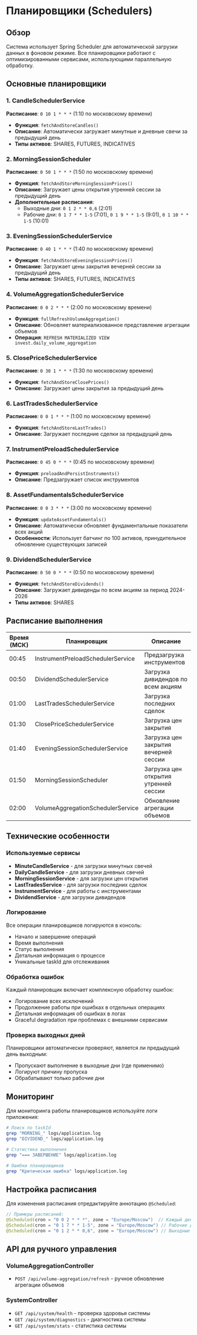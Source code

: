 # Планировщики (Schedulers)

## Обзор

Система использует Spring Scheduler для автоматической загрузки данных в фоновом режиме. Все планировщики работают с оптимизированными сервисами, использующими параллельную обработку.

## Основные планировщики

### 1. CandleSchedulerService
**Расписание**: `0 10 1 * * *` (1:10 по московскому времени)
- **Функция**: `fetchAndStoreCandles()`
- **Описание**: Автоматически загружает минутные и дневные свечи за предыдущий день
- **Типы активов**: SHARES, FUTURES, INDICATIVES

### 2. MorningSessionScheduler
**Расписание**: `0 50 1 * * *` (1:50 по московскому времени)
- **Функция**: `fetchAndStoreMorningSessionPrices()`
- **Описание**: Загружает цены открытия утренней сессии за предыдущий день
- **Дополнительные расписания**:
  - Выходные дни: `0 1 2 * * 0,6` (2:01)
  - Рабочие дни: `0 1 7 * * 1-5` (7:01), `0 1 9 * * 1-5` (9:01), `0 1 10 * * 1-5` (10:01)

### 3. EveningSessionSchedulerService
**Расписание**: `0 40 1 * * *` (1:40 по московскому времени)
- **Функция**: `fetchAndStoreEveningSessionPrices()`
- **Описание**: Загружает цены закрытия вечерней сессии за предыдущий день
- **Типы активов**: SHARES, FUTURES, INDICATIVES

### 4. VolumeAggregationSchedulerService
**Расписание**: `0 0 2 * * *` (2:00 по московскому времени)
- **Функция**: `fullRefreshVolumeAggregation()`
- **Описание**: Обновляет материализованное представление агрегации объемов
- **Операция**: `REFRESH MATERIALIZED VIEW invest.daily_volume_aggregation`

### 5. ClosePriceSchedulerService
**Расписание**: `0 30 1 * * *` (1:30 по московскому времени)
- **Функция**: `fetchAndStoreClosePrices()`
- **Описание**: Загружает цены закрытия за предыдущий день

### 6. LastTradesSchedulerService
**Расписание**: `0 0 1 * * *` (1:00 по московскому времени)
- **Функция**: `fetchAndStoreLastTrades()`
- **Описание**: Загружает последние сделки за предыдущий день

### 7. InstrumentPreloadSchedulerService
**Расписание**: `0 45 0 * * *` (0:45 по московскому времени)
- **Функция**: `preloadAndPersistInstruments()`
- **Описание**: Предзагружает список инструментов

### 8. AssetFundamentalsSchedulerService
**Расписание**: `0 0 3 * * *` (3:00 по московскому времени)
- **Функция**: `updateAssetFundamentals()`
- **Описание**: Автоматически обновляет фундаментальные показатели всех акций
- **Особенности**: Использует батчинг по 100 активов, принудительное обновление существующих записей

### 9. DividendSchedulerService
**Расписание**: `0 50 0 * * *` (0:50 по московскому времени)
- **Функция**: `fetchAndStoreDividends()`
- **Описание**: Загружает дивиденды по всем акциям за период 2024-2026
- **Типы активов**: SHARES

## Расписание выполнения

| Время (МСК) | Планировщик | Описание |
|-------------|-------------|----------|
| 00:45 | InstrumentPreloadSchedulerService | Предзагрузка инструментов |
| 00:50 | DividendSchedulerService | Загрузка дивидендов по всем акциям |
| 01:00 | LastTradesSchedulerService | Загрузка последних сделок |
| 01:30 | ClosePriceSchedulerService | Загрузка цен закрытия |
| 01:40 | EveningSessionSchedulerService | Загрузка цен закрытия вечерней сессии |
| 01:50 | MorningSessionScheduler | Загрузка цен открытия утренней сессии |
| 02:00 | VolumeAggregationSchedulerService | Обновление агрегации объемов |

## Технические особенности

### Используемые сервисы
- **MinuteCandleService** - для загрузки минутных свечей
- **DailyCandleService** - для загрузки дневных свечей
- **MorningSessionService** - для загрузки цен открытия
- **LastTradesService** - для загрузки последних сделок
- **InstrumentService** - для работы с инструментами
- **DividendService** - для загрузки дивидендов

### Логирование
Все операции планировщиков логируются в консоль:
- Начало и завершение операций
- Время выполнения
- Статус выполнения
- Детальная информация о процессе
- Уникальные taskId для отслеживания

### Обработка ошибок
Каждый планировщик включает комплексную обработку ошибок:
- Логирование всех исключений
- Продолжение работы при ошибках в отдельных операциях
- Детальная информация об ошибках в логах
- Graceful degradation при проблемах с внешними сервисами

### Проверка выходных дней
Планировщики автоматически проверяют, является ли предыдущий день выходным:
- Пропускают выполнение в выходные дни (где применимо)
- Логируют причину пропуска
- Обрабатывают только рабочие дни

## Мониторинг

Для мониторинга работы планировщиков используйте логи приложения:

```bash
# Поиск по taskId
grep "MORNING_" logs/application.log
grep "DIVIDEND_" logs/application.log

# Статистика выполнения
grep "=== ЗАВЕРШЕНИЕ" logs/application.log

# Ошибки планировщиков
grep "Критическая ошибка" logs/application.log
```

## Настройка расписания

Для изменения расписания отредактируйте аннотацию `@Scheduled`:

```java
// Примеры расписаний:
@Scheduled(cron = "0 0 2 * * *", zone = "Europe/Moscow")  // Каждый день в 2:00
@Scheduled(cron = "0 1 7 * * 1-5", zone = "Europe/Moscow") // Рабочие дни в 7:01
@Scheduled(cron = "0 1 2 * * 0,6", zone = "Europe/Moscow") // Выходные в 2:01
```

## API для ручного управления

### VolumeAggregationController
- `POST /api/volume-aggregation/refresh` - ручное обновление агрегации объемов

### SystemController
- `GET /api/system/health` - проверка здоровья системы
- `GET /api/system/diagnostics` - диагностика системы
- `GET /api/system/stats` - статистика системы